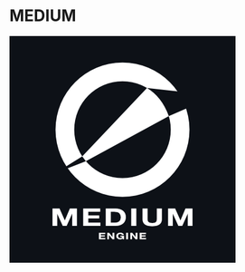 MEDIUM
====
![image](https://github.com/elexenon/MEDIUM/blob/main/medium/raw/assets/imgs/MEDIUM.png)